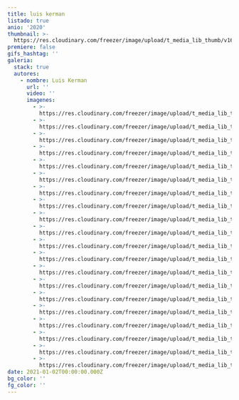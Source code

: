 ```yaml
---
title: luis kerman
listado: true
anio: '2020'
thumbnail: >-
  https://res.cloudinary.com/freezer/image/upload/t_media_lib_thumb/v1609591490/2021/88036_mirror3_-_Luis_Matias_Kerman_ejydn0.jpg
premiere: false
gifs_hashtag: ''
galeria:
  stack: true
  autores:
    - nombre: Luis Kerman
      url: ''
      video: ''
      imagenes:
        - >-
          https://res.cloudinary.com/freezer/image/upload/t_media_lib_thumb/v1609591490/2021/88036_mirror3_-_Luis_Matias_Kerman_ejydn0.jpg
        - >-
          https://res.cloudinary.com/freezer/image/upload/t_media_lib_thumb/v1609591485/2021/88015_mirror_-_Luis_Matias_Kerman_k32ge5.jpg
        - >-
          https://res.cloudinary.com/freezer/image/upload/t_media_lib_thumb/v1609591485/2021/88005_mirror5_-_Luis_Matias_Kerman_xfi0qr.jpg
        - >-
          https://res.cloudinary.com/freezer/image/upload/t_media_lib_thumb/v1609591490/2021/87970_mirror6_-_Luis_Matias_Kerman_emnvj8.jpg
        - >-
          https://res.cloudinary.com/freezer/image/upload/t_media_lib_thumb/v1609591475/2021/63738_mirror_-_Luis_Matias_Kerman_t9ajfg.jpg
        - >-
          https://res.cloudinary.com/freezer/image/upload/t_media_lib_thumb/v1609591486/2021/63719_mirror_-_Luis_Matias_Kerman_aaekxm.jpg
        - >-
          https://res.cloudinary.com/freezer/image/upload/t_media_lib_thumb/v1609591483/2021/1_-_Luis_Matias_Kerman_fuwuta.jpg
        - >-
          https://res.cloudinary.com/freezer/image/upload/t_media_lib_thumb/v1609591491/2021/88099_mirror_-_Luis_Matias_Kerman_iernxt.jpg
        - >-
          https://res.cloudinary.com/freezer/image/upload/t_media_lib_thumb/v1609591482/2021/88088_mirror4_-_Luis_Matias_Kerman_sylory.jpg
        - >-
          https://res.cloudinary.com/freezer/image/upload/t_media_lib_thumb/v1609591486/2021/88046_mirror6_-_Luis_Matias_Kerman_ebui9s.jpg
        - >-
          https://res.cloudinary.com/freezer/image/upload/t_media_lib_thumb/v1609591472/2021/88036_mirror3_-_Luis_Matias_Kerman_reit6y.jpg
        - >-
          https://res.cloudinary.com/freezer/image/upload/t_media_lib_thumb/v1609591456/2021/88015_mirror_-_Luis_Matias_Kerman_nwk7u7.jpg
        - >-
          https://res.cloudinary.com/freezer/image/upload/t_media_lib_thumb/v1609591456/2021/88005_mirror5_-_Luis_Matias_Kerman_luqixc.jpg
        - >-
          https://res.cloudinary.com/freezer/image/upload/t_media_lib_thumb/v1609591470/2021/87970_mirror6_-_Luis_Matias_Kerman_q84aig.jpg
        - >-
          https://res.cloudinary.com/freezer/image/upload/t_media_lib_thumb/v1609591423/2021/63738_mirror_-_Luis_Matias_Kerman_lnbjh1.jpg
        - >-
          https://res.cloudinary.com/freezer/image/upload/t_media_lib_thumb/v1609591458/2021/63719_mirror_-_Luis_Matias_Kerman_mndhcm.jpg
        - >-
          https://res.cloudinary.com/freezer/image/upload/t_media_lib_thumb/v1609591450/2021/1_-_Luis_Matias_Kerman_hy0m07.jpg
        - >-
          https://res.cloudinary.com/freezer/image/upload/t_media_lib_thumb/v1609591480/2021/88099_mirror_-_Luis_Matias_Kerman_sljbss.jpg
        - >-
          https://res.cloudinary.com/freezer/image/upload/t_media_lib_thumb/v1609591445/2021/88088_mirror4_-_Luis_Matias_Kerman_lhtzub.jpg
        - >-
          https://res.cloudinary.com/freezer/image/upload/t_media_lib_thumb/v1609591459/2021/88046_mirror6_-_Luis_Matias_Kerman_uneet1.jpg
date: 2021-01-02T00:00:00.000Z
bg_color: ''
fg_color: ''
---
```


